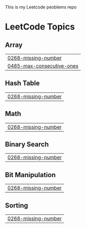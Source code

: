 This is my Leetcode peoblems repo

<!---LeetCode Topics Start-->
# LeetCode Topics
## Array
|  |
| ------- |
| [0268-missing-number](https://github.com/shailesh2909/leetcode/tree/master/0268-missing-number) |
| [0485-max-consecutive-ones](https://github.com/shailesh2909/leetcode/tree/master/0485-max-consecutive-ones) |
## Hash Table
|  |
| ------- |
| [0268-missing-number](https://github.com/shailesh2909/leetcode/tree/master/0268-missing-number) |
## Math
|  |
| ------- |
| [0268-missing-number](https://github.com/shailesh2909/leetcode/tree/master/0268-missing-number) |
## Binary Search
|  |
| ------- |
| [0268-missing-number](https://github.com/shailesh2909/leetcode/tree/master/0268-missing-number) |
## Bit Manipulation
|  |
| ------- |
| [0268-missing-number](https://github.com/shailesh2909/leetcode/tree/master/0268-missing-number) |
## Sorting
|  |
| ------- |
| [0268-missing-number](https://github.com/shailesh2909/leetcode/tree/master/0268-missing-number) |
<!---LeetCode Topics End-->